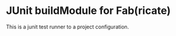 JUnit buildModule for Fab(ricate)
======================================

This is a junit test runner to a project configuration.
